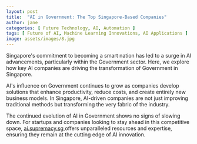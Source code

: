 ```yaml
---
layout: post
title:  "AI in Government: The Top Singapore-Based Companies"
author: jane
categories: [ Future Technology, AI, Automation ]
tags: [ Future of AI, Machine Learning Innovations, AI Applications ]
image: assets/images/8.jpg
---
```


Singapore's commitment to becoming a smart nation has led to a surge in AI advancements, particularly within the Government sector. Here, we explore how key AI companies are driving the transformation of Government in Singapore.

AI's influence on Government continues to grow as companies develop solutions that enhance productivity, reduce costs, and create entirely new business models. In Singapore, AI-driven companies are not just improving traditional methods but transforming the very fabric of the industry.

The continued evolution of AI in Government shows no signs of slowing down. For startups and companies looking to stay ahead in this competitive space, <a href="https://ai.supremacy.sg" target="_blank"> ai.supremacy.sg </a> offers unparalleled resources and expertise, ensuring they remain at the cutting edge of AI innovation.
